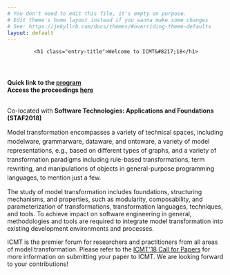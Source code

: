 ```yaml
---
# You don't need to edit this file, it's empty on purpose.
# Edit theme's home layout instead if you wanna make some changes
# See: https://jekyllrb.com/docs/themes/#overriding-theme-defaults
layout: default
---
```


<header class="entry-header">
				
	<h1 class="entry-title">Welcome to ICMT&#8217;18</h1>
</header><!-- .entry-header -->

<div class="entry-content">

<!--
<p>Co-located with <a href="http://staf2016.conf.tuwien.ac.at/events/" target="_blank">Software Technologies: Applications and Foundations (STAF2018)</a></p>
-->

<div>
<b>Quick link to the <a href="https://icmt2018.github.io/program.html">program</a></b>
</div>

<div>
<b>Access the proceedings <a href="https://link.springer.com/book/10.1007%2F978-3-319-93317-7">here</a></b>
</div>

<br>

<p>Co-located with <strong>Software Technologies: Applications and Foundations (STAF2018)</strong></p>
<p><span style="line-height: 1.5;">Model transformation encompasses a variety of technical spaces, including modelware, grammarware, dataware, and ontoware, a variety of model representations, e.g., based on different types of graphs, and a variety of transformation paradigms including rule-based transformations, term rewriting, and manipulations of objects in general-purpose programming languages, to mention just a few.</span></p>
<p>The study of model transformation includes foundations, structuring mechanisms, and properties, such as modularity, composability, and parameterization of transformations, transformation languages, techniques, and tools. To achieve impact on software engineering in general, methodologies and tools are required to integrate model transformation into existing development environments and processes.</p>

<p>ICMT is the premier forum for researchers and practitioners from all areas of model transformation.
Please refer to the <a title="Call for Papers" href="{{ base }}/cfp.html">ICMT'18 Call for Papers</a> for more information on submitting your paper to ICMT. We are looking forward to your contributions!

</p>
<!--
 This year's edition will feature, besides several peer-reviewed papers, a <a title="ICMT’14 Keynote" href="http://www.di.univaq.it/ICMT2014/?page_id=94">keynote held by Jean Bézivin</a>.
-->

<p><!--
Please refer to the <a title="Call for Papers" href="http://www.di.univaq.it/ICMT2014/?page_id=17">ICMT'14 Call for Papers</a> for more information on submitting your paper to ICMT. We are looking forward to your contributions! We also invite you to <a title="STAF'14 Call for Satellite Events" href="http://www.cs.york.ac.uk/staf/2014/satellitecall" target="_blank">propose a satellite event (workshops and tutorials)</a>.
--></p>
										</div><!-- .entry-content -->

